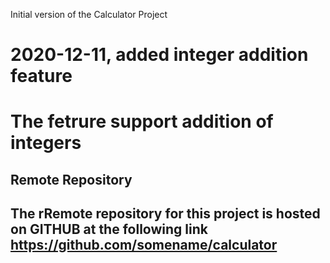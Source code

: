Initial version of the Calculator Project
# 2020-12-11, added integer addition feature
# The fetrure support addition of integers
## Remote Repository 
## The rRemote repository for this project is hosted on GITHUB at the following link https://github.com/somename/calculator
